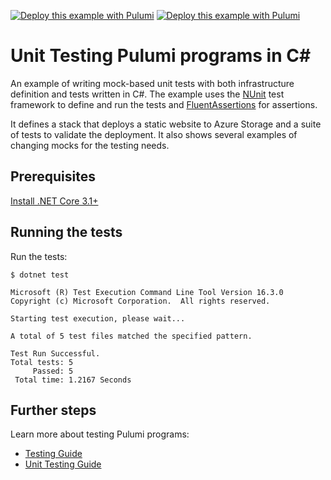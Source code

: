 [![Deploy this example with Pulumi](https://get.pulumi.com/new/button.svg)](https://app.pulumi.com/new?template=https://github.com/pulumi/examples/blob/master/testing-unit-cs-mocks/README.md#gh-light-mode-only)
[![Deploy this example with Pulumi](https://get.pulumi.com/new/button-light.svg)](https://app.pulumi.com/new?template=https://github.com/pulumi/examples/blob/master/testing-unit-cs-mocks/README.md#gh-dark-mode-only)

# Unit Testing Pulumi programs in C#

An example of writing mock-based unit tests with both infrastructure definition and tests written in C#.
The example uses the [NUnit](https://nunit.org/) test framework to define and run the tests and [FluentAssertions](https://github.com/fluentassertions/fluentassertions) for assertions.

It defines a stack that deploys a static website to Azure Storage and a suite of tests to validate the deployment. It also shows several examples of changing mocks for the testing needs.

## Prerequisites

[Install .NET Core 3.1+](https://dotnet.microsoft.com/download)

## Running the tests

Run the tests:

```
$ dotnet test

Microsoft (R) Test Execution Command Line Tool Version 16.3.0
Copyright (c) Microsoft Corporation.  All rights reserved.

Starting test execution, please wait...

A total of 5 test files matched the specified pattern.

Test Run Successful.
Total tests: 5
     Passed: 5
 Total time: 1.2167 Seconds
```

## Further steps

Learn more about testing Pulumi programs:

- [Testing Guide](https://www.pulumi.com/docs/guides/testing/)
- [Unit Testing Guide](https://www.pulumi.com/docs/guides/testing/unit/)
